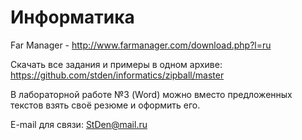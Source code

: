 Информатика
===========

Far Manager - http://www.farmanager.com/download.php?l=ru

Скачать все задания и примеры в одном архиве:
https://github.com/stden/informatics/zipball/master

В лабораторной работе №3 (Word) можно вместо предложенных текстов взять своё резюме и оформить его.

E-mail для связи: StDen@mail.ru